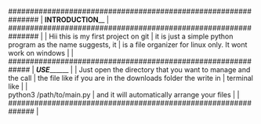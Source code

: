 ###############################################################	|
______________________INTRODUCTION________________________	|
###############################################################	|
								|
Hii this is my first project on git				|
it is just a simple python program as the name suggests, it 	|
is a file organizer for linux only. It wont work on windows	|
								|
#############################################################	|
_________________________USE_______________________________	|
								|
Just open the directory that you want to manage and the call	|
the file like if you are in the downloads folder the write in 	|
terminal like 							|
								|	
	python3 /path/to/main.py				|
and it will automatically arrange your files			|
								|
##############################################################	|
